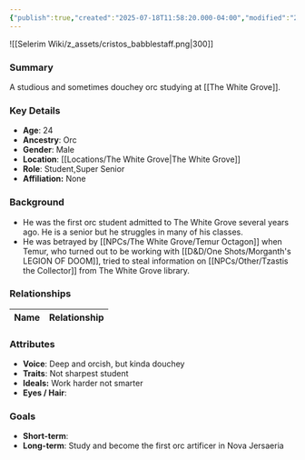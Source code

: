```yaml
---
{"publish":true,"created":"2025-07-18T11:58:20.000-04:00","modified":"2025-07-18T12:23:59.210-04:00","published":"2025-07-18T12:23:59.210-04:00","cssclasses":"","Age":"24","Ancestry":"Orc","Gender":"Male","Location":["[[Locations/The White Grove]]"],"Role":["Student","Super Senior"],"Affiliation":["None"]}
---
```


![[Selerim Wiki/z_assets/cristos_babblestaff.png|300]]
### Summary
A studious and sometimes douchey orc studying at [[The White Grove]].

### Key Details
- **Age**: 24
- **Ancestry**: Orc
- **Gender**: Male
- **Location**: [[Locations/The White Grove\|The White Grove]]
- **Role**: Student,Super Senior
- **Affiliation:** None

### Background
- He was the first orc student admitted to The White Grove several years ago. He is a senior but he struggles in many of his classes.
- He was betrayed by [[NPCs/The White Grove/Temur Octagon]] when Temur, who turned out to be working with [[D&D/One Shots/Morganth's LEGION OF DOOM]], tried to steal information on [[NPCs/Other/Tzastis the Collector]] from The White Grove library.

### Relationships

| Name              | Relationship |
| ----------------- | ------------ |

### Attributes
- **Voice**: Deep and orcish, but kinda douchey
- **Traits**: Not sharpest student
- **Ideals:** Work harder not smarter
- **Eyes / Hair**:  

### Goals
- **Short-term**:  
- **Long-term**: Study and become the first orc artificer in Nova Jersaeria


